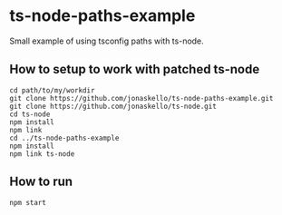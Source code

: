 # ts-node-paths-example

Small example of using tsconfig paths with ts-node.

## How to setup to work with patched ts-node

```
cd path/to/my/workdir
git clone https://github.com/jonaskello/ts-node-paths-example.git
git clone https://github.com/jonaskello/ts-node.git
cd ts-node
npm install
npm link
cd ../ts-node-paths-example
npm install
npm link ts-node
```

## How to run

```
npm start
```
